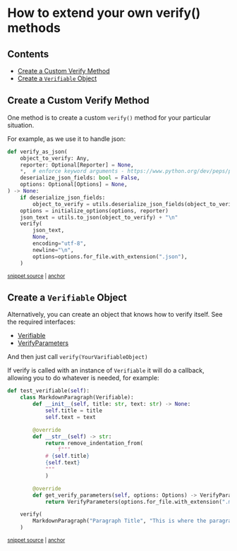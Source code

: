 # How to extend your own verify() methods

<!-- toc -->
## Contents

  * [Create a Custom Verify Method](#create-a-custom-verify-method)
  * [Create a `Verifiable` Object](#create-a-verifiable-object)<!-- endToc -->

## Create a Custom Verify Method

One method is to create a custom `verify()` method for your particular situation.

For example, as we use it to handle json:

<!-- snippet: verify_as_json -->
<a id='snippet-verify_as_json'></a>
```py
def verify_as_json(
    object_to_verify: Any,
    reporter: Optional[Reporter] = None,
    *,  # enforce keyword arguments - https://www.python.org/dev/peps/pep-3102/
    deserialize_json_fields: bool = False,
    options: Optional[Options] = None,
) -> None:
    if deserialize_json_fields:
        object_to_verify = utils.deserialize_json_fields(object_to_verify)
    options = initialize_options(options, reporter)
    json_text = utils.to_json(object_to_verify) + "\n"
    verify(
        json_text,
        None,
        encoding="utf-8",
        newline="\n",
        options=options.for_file.with_extension(".json"),
    )
```
<sup><a href='/approvaltests/approvals.py#L240-L261' title='Snippet source file'>snippet source</a> | <a href='#snippet-verify_as_json' title='Start of snippet'>anchor</a></sup>
<!-- endSnippet -->

## Create a `Verifiable` Object

Alternatively, you can create an object that knows how to verify itself. 
See the required interfaces: 
* [Verifiable](https://github.com/approvals/ApprovalTests.Python/blob/main/approvaltests/core/verifiable.py#L7-L10)
* [VerifyParameters](https://github.com/approvals/ApprovalTests.Python/blob/main/approvaltests/core/verify_parameters.py)

And then just call `verify(YourVarifiableObject)`

If verify is called with an instance of `Verifiable` it will do a callback, allowing you to do whatever is needed,
for example:

<!-- snippet: verifiable_object_example -->
<a id='snippet-verifiable_object_example'></a>
```py
def test_verifiable(self):
    class MarkdownParagraph(Verifiable):
        def __init__(self, title: str, text: str) -> None:
            self.title = title
            self.text = text

        @override
        def __str__(self) -> str:
            return remove_indentation_from(
                f""" 
            # {self.title}
            {self.text}
            """
            )

        @override
        def get_verify_parameters(self, options: Options) -> VerifyParameters:
            return VerifyParameters(options.for_file.with_extension(".md"))

    verify(
        MarkdownParagraph("Paragraph Title", "This is where the paragraph text is.")
    )
```
<sup><a href='/tests/test_verify.py#L310-L334' title='Snippet source file'>snippet source</a> | <a href='#snippet-verifiable_object_example' title='Start of snippet'>anchor</a></sup>
<!-- endSnippet -->
  
